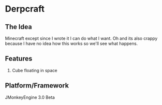 Derpcraft
=========

The Idea
--------
Minecraft except since I wrote it I can do what I want. Oh and its also crappy because I have no idea how this works so we'll see what happens.

Features
--------
1. Cube floating in space

Platform/Framework
------------------
JMonkeyEngine 3.0 Beta

